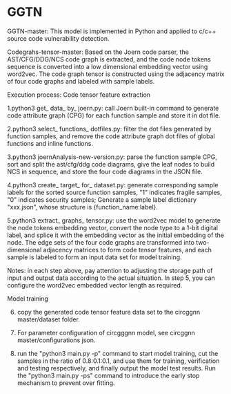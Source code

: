 # GGTN
GGTN-master:
This model is implemented in Python and applied to c/c++ source code vulnerability detection.

Codegrahs-tensor-master:
Based on the Joern code parser, the AST/CFG/DDG/NCS code graph is extracted, and the code node tokens sequence is converted into a low dimensional embedding vector using word2vec. The code graph tensor is constructed using the adjacency matrix of four code graphs and labeled with sample labels.

Execution process:
Code tensor feature extraction

1.python3 get_ data_ by_ joern.py: call Joern built-in command to generate code attribute graph (CPG) for each function sample and store it in dot file.

2.python3 select_ functions_ dotfiles.py: filter the dot files generated by function samples, and remove the code attribute graph dot files of global functions <global> and inline functions.
  
3.python3 joernAnalysis-new-version.py: parse the function sample CPG, sort and split the ast/cfg/ddg code diagrams, give the leaf nodes to build NCS in sequence, and store the four code diagrams in the JSON file.

4.python3 create_ target_ for_ dataset.py: generate corresponding sample labels for the sorted source function samples, "1" indicates fragile samples, "0" indicates security samples; Generate a sample label dictionary "xxx.json", whose structure is {function_name:label}.

5.python3 extract_ graphs_ tensor.py: use the word2vec model to generate the node tokens embedding vector, convert the node type to a 1-bit digital label, and splice it with the embedding vector as the initial embedding of the node. The edge sets of the four code graphs are transformed into two-dimensional adjacency matrices to form code tensor features, and each sample is labeled to form an input data set for model training.
  
Notes: in each step above, pay attention to adjusting the storage path of input and output data according to the actual situation.
In step 5, you can configure the word2vec embedded vector length as required.
  
Model training
  
6. copy the generated code tensor feature data set to the circggnn master/dataset folder.

7. For parameter configuration of circgggnn model, see circggnn master/configurations json.

8. run the "python3 main.py -p" command to start model training, cut the samples in the ratio of 0.8:0.1:0.1, and use them for training, verification and testing respectively, and finally output the model test results. Run the "python3 main.py -ps" command to introduce the early stop mechanism to prevent over fitting.

